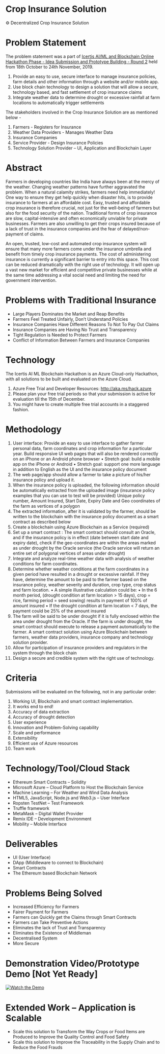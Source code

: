 # Crop Insurance Solution

⚙️ Decentralized Crop Insurance Solution

Problem Statement
==================

The problem statement was a part of [Icertis AI/ML and Blockchain Online Hackathon Phase - Idea Submission and Prototype Building - Round 2](https://www.techgig.com/hackathon/icertis-hackathon) held from 18th October to 24th November, 2019.

1. Provide an easy to use, secure interface to manage insurance policies, farm details and other information through a website and/or mobile app.
2. Use block chain technology to design a solution that will allow a secure, technology based, and fast settlement of crop insurance claims
3. Integrate weather data to determine drought or excessive rainfall at farm locations to automatically trigger settlements

The stakeholders involved in the Crop Insurance Solution are as mentioned below -
1. Farmers - Registers for Insurance
2. Weather Data Providers - Manages Weather Data
3. Insurance Companies
4. Service Provider - Design Insurance Policies
5. Technology Solution Provider – UI, Application and Blockchain Layer


Abstract
==================

Farmers in developing countries like India have always been at the mercy of the weather. Changing weather patterns have further aggravated the problem. When a natural calamity strikes, farmers need help immediately! One way to ensure they get help quickly when disaster hits, is to provide insurance to farmers at an affordable cost. Easy, trusted and affordable crop insurance is therefore crucial, not just for the well-being of farmers but also for the food security of the nation. Traditional forms of crop insurance are slow, capital-intensive and often economically unviable for private businesses.  Farmers are also unwilling to get their crops insured because of a lack of trust in the insurance companies and the fear of delayed/non-payment of claims.

An open, trusted, low-cost and automated crop insurance system will ensure that many more farmers come under the insurance umbrella and benefit from timely crop insurance payments. The cost of administering insurance is currently a significant barrier to entry into this space. This cost can be reduced dramatically with the right use of technology. It will open up a vast new market for efficient and competitive private businesses while at the same time addressing a vital social need and limiting the need for government intervention.


Problems with Traditional Insurance
==================

* Large Players Dominates the Market and Reap Benefits
* Farmers Feel Treated Unfairly, Don’t Understand Policies
* Insurance Companies Have Different Reasons To Not To Pay Out Claims
* Insurance Companies are Having No Trust and Transparency
* Tight Regulation is Needed to Protect Farmers
* Conflict of Information Between Farmers and Insurance Companies


Technology
=====================

The Icertis AI ML Blockchain Hackathon is an Azure Cloud-only Hackathon, with all solutions to be built and evaluated on the Azure Cloud. 
1. Azure Free Trial and Developer Resources: http://aka.ms/hack.azure
2. Please plan your free trial periods so that your submission is active for evaluation till the 15th of December. 
3. You might have to create multiple free trial accounts in a staggered fashion.


Methodology
=====================

1. User interface: Provide an easy to use interface to gather farmer personal data, farm coordinates and crop information for a particular year. Build responsive UI web pages that will also be rendered correctly on an iPhone or an Android phone browser
• Stretch goal: build a mobile app on the iPhone or Android
• Stretch goal: support one more language in addition to English as the UI and the insurance policy document
2. The web page/app should allow a farmer to take a picture of his/her insurance policy and upload it.
3. When the insurance policy is uploaded, the following information should be automatically extracted from the uploaded image (insurance policy examples that you can use to test will be provided) Unique policy number, Amount Insured, Start Date, Expiry Date and Geo coordinates of the farm as vertices of a polygon
4. The extracted information, after it is validated by the farmer, should be written to the blockchain with the insurance policy document as a smart contract as described below
5. Create a blockchain using Azure Blockchain as a Service (required)
6. Set up a smart contract : The smart contract should consult an Oracle, and if the insurance policy is in effect (date between start date and expiry date), check if the geo-coordinates are within the areas marked as under drought by the Oracle service (the Oracle service will return an entire set of polygonal vertices of areas under drought)
7. Integrate and analyze real-time weather data with analysis of weather conditions for farm coordinates. 
8. Determine whether weather conditions at the farm coordinates in a given period have resulted in a drought or excessive rainfall. If they have, determine the amount to be paid to the farmer based on the insurance policy, weather severity and duration, crop type, crop status and farm location. 
• A simple illustrative calculation could be:
• In the 6 month period, (drought condition at farm location > 15 days), crop = rice, farming period = seed sowing) results in payment of 100% of amount insured
• If the drought condition at farm location < 7 days, the payment could be 25% of the amount insured
9. The farm will be said to be under drought if it is fully enclosed within the area under drought from the Oracle. If the farm is under drought, the smart contract should execute to release a payment automatically to the farmer. A smart contract solution using Azure Blockchain between farmers, weather data providers, insurance company and technology solution provider.
10. Allow for participation of insurance providers and regulators in the system through the block chain
11. Design a secure and credible system with the right use of technology.


Criteria
=====================

Submissions will be evaluated on the following, not in any particular order:
1. Working UI, Blockchain and smart contract implementation.
2. It works end to end! 
3. Accuracy of data extraction
4. Accuracy of drought detection
5. User experience
6. Innovation and Problem-Solving capability
7. Scale and performance
8. Extensibility
9. Efficient use of Azure resources
10. Team work


Technology/Tool/Cloud Stack
=====================

* Ethereum Smart Contracts – Solidity
* Microsoft Azure – Cloud Platform to Host the Blockchain Service
* Machine Learning – For Weather and Wind Data Analysis
* HTML5, JavaScript, Node.js and Web3.js – User Interface
* Ropsten TestNet – Test Framework
* Truffle framework
* MetaMask – Digital Wallet Provider
* Remix IDE – Development Environment
* Mobility – Mobile Interface


Deliverables
=====================

* UI (User Interface)
* DApp (Middleware to connect to Blockchain)
* Smart Contracts
* The Ethereum based Blockchain Network


Problems Being Solved
=====================

* Increased Efficiency for Farmers
* Fairer Payment for Farmers
* Farmers can Quickly get the Claims through Smart Contracts
* Farmers can Take Preventive Actions
* Eliminates the lack of Trust and Transparency
* Eliminates the Existence of Middleman
* Decentralised System
* More Secure


Demonstration Video/Prototype Demo [Not Yet Ready]
=====================

[![Watch the Demo](https://github.com/sachinjegaonkar/CropInsuranceSolution/blob/master/Crops.jpg)](https://github.com/sachinjegaonkar/CropInsuranceSolution)


Extended Work – Application is Scalable
=====================

* Scale this solution to Transform the Way Crops or Food Items are Produced to Improve the Quality Control and Food Safety
* Scale this solution to Improve the Traceability in the Supply Chain and to Reduce the Food Frauds
